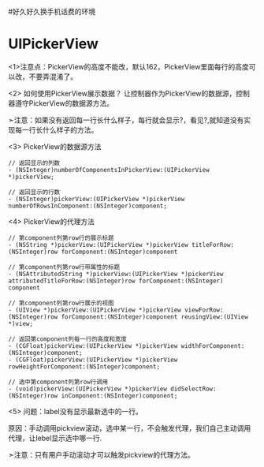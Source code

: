 #好久好久换手机话费的环境
# UIPickerView

<1>注意点：PickerView的高度不能改，默认162，PickerView里面每行的高度可以改，不要弄混淆了。

<2> 如何使用PickerView展示数据？ 让控制器作为PickerView的数据源，控制器遵守PickerView的数据源方法。

➣注意：如果没有返回每一行长什么样子，每行就会显示?，看见?,就知道没有实现每一行长什么样子的方法。

<3> PickerView的数据源方法
```objc
// 返回显示的列数
- (NSInteger)numberOfComponentsInPickerView:(UIPickerView *)pickerView;

// 返回显示的行数
- (NSInteger)pickerView:(UIPickerView *)pickerView numberOfRowsInComponent:(NSInteger)component;
```
<4> PickerView的代理方法

```objc
// 第component列第row行的展示标题
- (NSString *)pickerView:(UIPickerView *)pickerView titleForRow:(NSInteger)row forComponent:(NSInteger)component

// 第component列第row行带属性的标题
- (NSAttributedString *)pickerView:(UIPickerView *)pickerView attributedTitleForRow:(NSInteger)row forComponent:(NSInteger)
component

// 第component列第row行展示的视图
- (UIView *)pickerView:(UIPickerView *)pickerView viewForRow:(NSInteger)row forComponent:(NSInteger)component reusingView:(UIView *)view;

// 返回第component列每一行的高度和宽度
- (CGFloat)pickerView:(UIPickerView *)pickerView widthForComponent:(NSInteger)component;
- (CGFloat)pickerView:(UIPickerView *)pickerView rowHeightForComponent:(NSInteger)component;

// 选中第component列第row行调用
- (void)pickerView:(UIPickerView *)pickerView didSelectRow:(NSInteger)row inComponent:(NSInteger)component;
```
<5> 问题：label没有显示最新选中的一行。

原因：手动调用pickview滚动，选中某一行，不会触发代理，我们自己主动调用代理，让lebel显示选中哪一行.

➣注意：只有用户手动滚动才可以触发pickview的代理方法。






